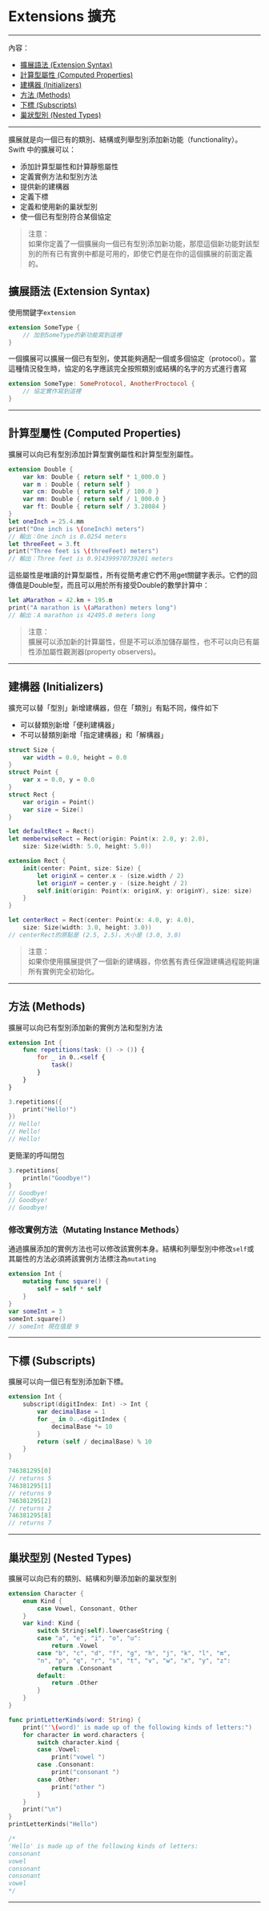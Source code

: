 # Extensions 擴充
---
內容：
* [擴展語法 (Extension Syntax)](#extension_syntax)
* [計算型屬性 (Computed Properties)](#computed_properties)
* [建構器 (Initializers)](#initializers)
* [方法 (Methods)](#methods)
* [下標 (Subscripts)](#subscripts)
* [巢狀型別 (Nested Types)](#nested_types)

---

擴展就是向一個已有的類別、結構或列舉型別添加新功能（functionality）。<br>
Swift 中的擴展可以：
* 添加計算型屬性和計算靜態屬性
* 定義實例方法和型別方法
* 提供新的建構器
* 定義下標
* 定義和使用新的巢狀型別
* 使一個已有型別符合某個協定

>注意：<br>
如果你定義了一個擴展向一個已有型別添加新功能，那麼這個新功能對該型別的所有已有實例中都是可用的，即使它們是在你的這個擴展的前面定義的。

## <a name='extension_syntax'></a> 擴展語法 (Extension Syntax)

使用關鍵字`extension`
```swift
extension SomeType {
    // 加到SomeType的新功能寫到這裡
}
```
一個擴展可以擴展一個已有型別，使其能夠適配一個或多個協定（protocol）。當這種情況發生時，協定的名字應該完全按照類別或結構的名字的方式進行書寫
```swift
extension SomeType: SomeProtocol, AnotherProctocol {
    // 協定實作寫到這裡
}
```

---

## <a name='computed_properties'></a> 計算型屬性 (Computed Properties)

擴展可以向已有型別添加計算型實例屬性和計算型型別屬性。
```swift
extension Double {
    var km: Double { return self * 1_000.0 }
    var m : Double { return self }
    var cm: Double { return self / 100.0 }
    var mm: Double { return self / 1_000.0 }
    var ft: Double { return self / 3.28084 }
}
let oneInch = 25.4.mm
print("One inch is \(oneInch) meters")
// 輸出：One inch is 0.0254 meters
let threeFeet = 3.ft
print("Three feet is \(threeFeet) meters")
// 輸出：Three feet is 0.914399970739201 meters
```
這些屬性是唯讀的計算型屬性，所有從簡考慮它們不用get關鍵字表示。它們的回傳值是Double型，而且可以用於所有接受Double的數學計算中：
```swift
let aMarathon = 42.km + 195.m
print("A marathon is \(aMarathon) meters long")
// 輸出：A marathon is 42495.0 meters long
```
>注意：<br>
擴展可以添加新的計算屬性，但是不可以添加儲存屬性，也不可以向已有屬性添加屬性觀測器(property observers)。

---

## <a name='initializers'></a> 建構器 (Initializers)

擴充可以替「型別」新增建構器，但在「類別」有點不同，條件如下
* 可以替類別新增「便利建構器」
* 不可以替類別新增「指定建構器」和「解構器」

```swift
struct Size {
    var width = 0.0, height = 0.0
}
struct Point {
    var x = 0.0, y = 0.0
}
struct Rect {
    var origin = Point()
    var size = Size()
}

let defaultRect = Rect()
let memberwiseRect = Rect(origin: Point(x: 2.0, y: 2.0),
    size: Size(width: 5.0, height: 5.0))
```
```swift
extension Rect {
    init(center: Point, size: Size) {
        let originX = center.x - (size.width / 2)
        let originY = center.y - (size.height / 2)
        self.init(origin: Point(x: originX, y: originY), size: size)
    }
}

let centerRect = Rect(center: Point(x: 4.0, y: 4.0),
    size: Size(width: 3.0, height: 3.0))
// centerRect的原點是 (2.5, 2.5)，大小是 (3.0, 3.0)
```
>注意：<br>
如果你使用擴展提供了一個新的建構器，你依舊有責任保證建構過程能夠讓所有實例完全初始化。

---

## <a name='methods'></a> 方法 (Methods)

擴展可以向已有型別添加新的實例方法和型別方法
```swift
extension Int {
    func repetitions(task: () -> ()) {
        for _ in 0..<self {
            task()
        }
    }
}
```
```swift
3.repetitions({
    print("Hello!")
})
// Hello!
// Hello!
// Hello!
```
更簡潔的呼叫閉包
```swift
3.repetitions{
    println("Goodbye!")
}
// Goodbye!
// Goodbye!
// Goodbye!
```

### 修改實例方法（Mutating Instance Methods）

通過擴展添加的實例方法也可以修改該實例本身。結構和列舉型別中修改`self`或其屬性的方法必須將該實例方法標注為`mutating`
```swift
extension Int {
    mutating func square() {
        self = self * self
    }
}
var someInt = 3
someInt.square()
// someInt 現在值是 9
```

---

## <a name='subscripts'></a> 下標 (Subscripts)

擴展可以向一個已有型別添加新下標。
```swift
extension Int {
    subscript(digitIndex: Int) -> Int {
        var decimalBase = 1
        for _ in 0..<digitIndex {
            decimalBase *= 10
        }
        return (self / decimalBase) % 10
    }
}

746381295[0]
// returns 5
746381295[1]
// returns 9
746381295[2]
// returns 2
746381295[8]
// returns 7
```

---

## <a name='nested_types'></a> 巢狀型別 (Nested Types)

擴展可以向已有的類別、結構和列舉添加新的巢狀型別
```swift
extension Character {
    enum Kind {
        case Vowel, Consonant, Other
    }
    var kind: Kind {
        switch String(self).lowercaseString {
        case "a", "e", "i", "o", "u":
            return .Vowel
        case "b", "c", "d", "f", "g", "h", "j", "k", "l", "m",
        "n", "p", "q", "r", "s", "t", "v", "w", "x", "y", "z":
            return .Consonant
        default:
            return .Other
        }
    }
}

func printLetterKinds(word: String) {
    print("'\(word)' is made up of the following kinds of letters:")
    for character in word.characters {
        switch character.kind {
        case .Vowel:
            print("vowel ")
        case .Consonant:
            print("consonant ")
        case .Other:
            print("other ")
        }
    }
    print("\n")
}
printLetterKinds("Hello")

/*
'Hello' is made up of the following kinds of letters:
consonant 
vowel 
consonant 
consonant 
vowel 
*/
```

---